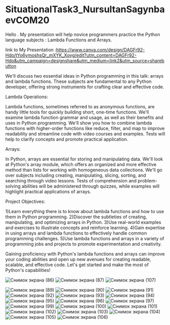 # SituationalTask3_NursultanSagynbaevCOM20 

Hello . My presentation will help novice programmers practice the Python language subjects : Lambda Functions and Arrays.

link to My Presentation :https://www.canva.com/design/DAGFr92-Hdo/tYo6ymoshsQr_mXYK_Xovg/edit?utm_content=DAGFr92-Hdo&utm_campaign=designshare&utm_medium=link2&utm_source=sharebutton

We'll discuss two essential ideas in Python programming in this talk: arrays and lambda functions. These subjects are fundamental to any Python developer, offering strong instruments for crafting clear and effective code.

Lambda Operations:


Lambda functions, sometimes referred to as anonymous functions, are handy little tools for quickly building short, one-time functions. We'll examine lambda function grammar and usage, as well as their benefits and uses in Python programming. We'll show you how to combine lambda functions with higher-order functions like reduce, filter, and map to improve readability and streamline code with video courses and examples. Tests will help to clarify concepts and promote practical application.

Arrays:

In Python, arrays are essential for storing and manipulating data. We'll look at Python's array module, which offers an organized and more effective method than lists for working with homogeneous data collections. We'll go over subjects including creating, manipulating, slicing, sorting, and searching through video lessons. Tests of comprehension and problem-solving abilities will be administered through quizzes, while examples will highlight practical applications of arrays.


Project Objectives:

1)Learn everything there is to know about lambda functions and how to use them in Python programming.
2)Discover the subtleties of creating, manipulating, and optimizing arrays in Python.
3)Use real-world examples and exercises to illustrate concepts and reinforce learning.
4)Gain expertise in using arrays and lambda functions to effectively handle common programming challenges.
5)Use lambda functions and arrays in a variety of programming jobs and projects to promote experimentation and creativity.


Gaining proficiency with Python's lambda functions and arrays can improve your coding abilities and open up new avenues for creating readable, scalable, and effective code. Let's get started and make the most of Python's capabilities!








![Снимок экрана (86)](https://github.com/Nursultan15/SituationalTask3_NursultanSagynbaevCOM20/assets/73534336/7cd51556-0dcf-49f7-ab89-a196b69979c6)
![Снимок экрана (87)](https://github.com/Nursultan15/SituationalTask3_NursultanSagynbaevCOM20/assets/73534336/150fd6a4-5e41-41ed-8aae-0787f9da4902)
![Снимок экрана (107)](https://github.com/Nursultan15/SituationalTask3_NursultanSagynbaevCOM20/assets/73534336/fbbc193b-f1c6-4783-b7a7-01e6920e72ef)

![Снимок экрана (89)](https://github.com/Nursultan15/SituationalTask3_NursultanSagynbaevCOM20/assets/73534336/97185609-9608-4905-81e3-611a6d2e64f3)
![Снимок экрана (90)](https://github.com/Nursultan15/SituationalTask3_NursultanSagynbaevCOM20/assets/73534336/6e1471cf-2913-4b48-baae-3d78b015b540)
![Снимок экрана (91)](https://github.com/Nursultan15/SituationalTask3_NursultanSagynbaevCOM20/assets/73534336/b6606309-9bf0-4aa3-ac09-431aa169e74d)
![Снимок экрана (92)](https://github.com/Nursultan15/SituationalTask3_NursultanSagynbaevCOM20/assets/73534336/0ba58959-8aa5-42be-a844-6dd2f104b188)
![Снимок экрана (93)](https://github.com/Nursultan15/SituationalTask3_NursultanSagynbaevCOM20/assets/73534336/ed521451-60e4-4f1e-a6c7-4d4a242813c6)
![Снимок экрана (94)](https://github.com/Nursultan15/SituationalTask3_NursultanSagynbaevCOM20/assets/73534336/bdb2b867-fe08-4898-84a1-bab35b7c65fb)
![Снимок экрана (95)](https://github.com/Nursultan15/SituationalTask3_NursultanSagynbaevCOM20/assets/73534336/4901b78c-26d5-40c9-8a3e-17d2090fc7b7)
![Снимок экрана (96)](https://github.com/Nursultan15/SituationalTask3_NursultanSagynbaevCOM20/assets/73534336/2ee4ff16-8318-4415-bafe-e74fcf3abd91)
![Снимок экрана (97)](https://github.com/Nursultan15/SituationalTask3_NursultanSagynbaevCOM20/assets/73534336/8674a8f0-fc07-46ed-9b9f-4b6bada65a67)
![Снимок экрана (99)](https://github.com/Nursultan15/SituationalTask3_NursultanSagynbaevCOM20/assets/73534336/d5185cc9-f180-4614-94aa-c42b07b7588a)
![Снимок экрана (100)](https://github.com/Nursultan15/SituationalTask3_NursultanSagynbaevCOM20/assets/73534336/a0e4e222-7b0e-4da2-8224-3e514a0239f1)
![Снимок экрана (101)](https://github.com/Nursultan15/SituationalTask3_NursultanSagynbaevCOM20/assets/73534336/a6aff01e-8b1b-4d21-a758-b0e17ea22bfa)
![Снимок экрана (102)](https://github.com/Nursultan15/SituationalTask3_NursultanSagynbaevCOM20/assets/73534336/1328de20-6e0c-4944-b3d6-acf2b291e87e)
![Снимок экрана (103)](https://github.com/Nursultan15/SituationalTask3_NursultanSagynbaevCOM20/assets/73534336/673d962f-7631-4073-ad16-dc60b5b34d10)
![Снимок экрана (104)](https://github.com/Nursultan15/SituationalTask3_NursultanSagynbaevCOM20/assets/73534336/9d28fb11-240e-419f-8175-8c07f6d9890b)
![Снимок экрана (105)](https://github.com/Nursultan15/SituationalTask3_NursultanSagynbaevCOM20/assets/73534336/aefcf1c7-b37e-4007-9e6d-320ba5a3075f)
![Снимок экрана (106)](https://github.com/Nursultan15/SituationalTask3_NursultanSagynbaevCOM20/assets/73534336/82974d60-d557-44a6-ad8c-38274f6d9cb2)
